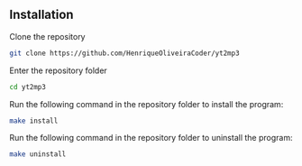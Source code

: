 ## Installation
Clone the repository
```sh
git clone https://github.com/HenriqueOliveiraCoder/yt2mp3
```
Enter the repository folder
```sh
cd yt2mp3
```
Run the following command in the repository folder to install the program:  
```sh
make install
```
Run the following command in the repository folder to uninstall the program:  
```sh
make uninstall
```
